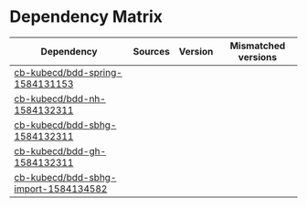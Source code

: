 # Dependency Matrix

Dependency | Sources | Version | Mismatched versions
---------- | ------- | ------- | -------------------
[cb-kubecd/bdd-spring-1584131153](https://github.com/cb-kubecd/bdd-spring-1584131153.git) |  | []() | 
[cb-kubecd/bdd-nh-1584132311](https://github.com/cb-kubecd/bdd-nh-1584132311.git) |  | []() | 
[cb-kubecd/bdd-sbhg-1584132311](https://github.com/cb-kubecd/bdd-sbhg-1584132311.git) |  | []() | 
[cb-kubecd/bdd-gh-1584132311](https://github.com/cb-kubecd/bdd-gh-1584132311.git) |  | []() | 
[cb-kubecd/bdd-sbhg-import-1584134582](https://github.com/cb-kubecd/bdd-sbhg-import-1584134582.git) |  | []() | 

